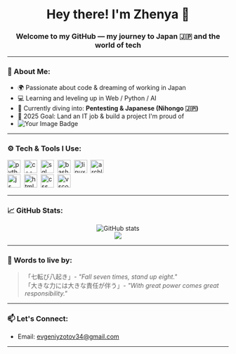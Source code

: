 <h1 align="center">Hey there! I'm Zhenya 👋</h1>
<h3 align="center">Welcome to my GitHub — my journey to Japan 🇯🇵 and the world of tech</h3>

---

### 🧠 About Me:
- 🌍 Passionate about code & dreaming of working in Japan  
- 💻 Learning and leveling up in Web / Python / AI  
- 📘 Currently diving into: **Pentesting & Japanese (Nihongo 🇯🇵)**  
- 🎯 2025 Goal: Land an IT job & build a project I'm proud of
- <img src="https://tryhackme-badges.s3.amazonaws.com/validateusername.png" alt="Your Image Badge" />

---

### ⚙️ Tech & Tools I Use:

<img src="https://cdn.jsdelivr.net/gh/devicons/devicon@latest/icons/python/python-original.svg" title="python" width="30" height="30"/>&nbsp;
<img src="https://cdn.jsdelivr.net/gh/devicons/devicon@latest/icons/cplusplus/cplusplus-original.svg" title="c++" width="30" height="30"/>&nbsp;
<img src="https://cdn.jsdelivr.net/gh/devicons/devicon@latest/icons/azuresqldatabase/azuresqldatabase-original.svg" title="sql" width="30" height="30"/>&nbsp;
<img src="https://cdn.jsdelivr.net/gh/devicons/devicon@latest/icons/bash/bash-original.svg" title="bash" width="30" height="30"/>&nbsp;
<img src="https://cdn.jsdelivr.net/gh/devicons/devicon@latest/icons/linux/linux-original.svg" title="linux" width="30" height="30"/>&nbsp;
<img src="https://cdn.jsdelivr.net/gh/devicons/devicon@latest/icons/archlinux/archlinux-original.svg" title="archlinux" width="30" height="30"/>&nbsp;
<br/>
<img src="https://cdn.jsdelivr.net/gh/devicons/devicon@latest/icons/javascript/javascript-original.svg" title="js" width="30" height="30"/>&nbsp;
<img src="https://cdn.jsdelivr.net/gh/devicons/devicon@latest/icons/html5/html5-original.svg" title="html" width="30" height="30"/>&nbsp;
<img src="https://cdn.jsdelivr.net/gh/devicons/devicon@latest/icons/css3/css3-original.svg" title="css" width="30" height="30"/>&nbsp;
<img src="https://cdn.jsdelivr.net/gh/devicons/devicon@latest/icons/vscode/vscode-original.svg" title="vscode" width="30" height="30"/>&nbsp;

---

### 📈 GitHub Stats:

<p align="center">
  <img src="https://github-readme-stats.vercel.app/api?username=zhenya-roadtojapan&show_icons=true&theme=tokyonight" alt="GitHub stats" />
  <br/>
  <img src="https://github-readme-streak-stats.herokuapp.com?user=zhenya-roadtojapan&theme=tokyonight&hide_border=false"/>
</p>

---

### 🗾 Words to live by:
>「七転び八起き」- *"Fall seven times, stand up eight."* <br/>
>「大きな力には大きな責任が伴う」- *"With great power comes great responsibility."*

---

### 📫 Let's Connect:
- Email: evgeniyzotov34@gmail.com

---



